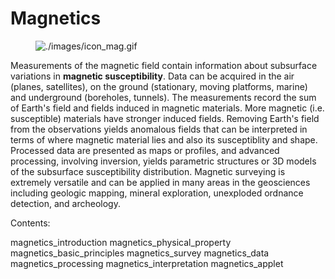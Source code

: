 # Magnetics

<figure class="align-right">
<img src="./images/icon_mag.gif" alt="./images/icon_mag.gif" />
</figure>

Measurements of the magnetic field contain information about subsurface
variations in **magnetic susceptibility**. Data can be acquired in the
air (planes, satellites), on the ground (stationary, moving platforms,
marine) and underground (boreholes, tunnels). The measurements record
the sum of Earth's field and fields induced in magnetic materials. More
magnetic (i.e. susceptible) materials have stronger induced fields.
Removing Earth's field from the observations yields anomalous fields
that can be interpreted in terms of where magnetic material lies and
also its susceptiblity and shape. Processed data are presented as maps
or profiles, and advanced processing, involving inversion, yields
parametric structures or 3D models of the subsurface susceptibility
distribution. Magnetic surveying is extremely versatile and can be
applied in many areas in the geosciences including geologic mapping,
mineral exploration, unexploded ordnance detection, and archeology.

Contents:

magnetics_introduction magnetics_physical_property
magnetics_basic_principles magnetics_survey magnetics_data
magnetics_processing magnetics_interpretation magnetics_applet
